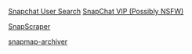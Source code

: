 
[Snapchat User Search](https://sovip.io/)
[SnapChat VIP (Possibly NSFW)](https://sovip.io/?pa=1)

[SnapScraper](https://rhematt.github.io/Snap-Scraper)

[snapmap-archiver](https://pypi.org/project/snapmap-archiver)
